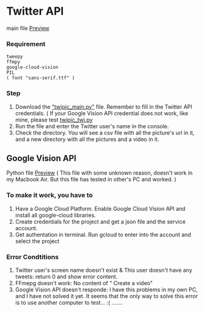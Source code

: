 # Twitter API 
main file [Preview](https://github.com/XintongHao/EC500_C1/blob/master/API_exercise/twipic_main.py)

### Requirement
```
tweepy
ffmpy
google-cloud-vision
PIL
( font "sans-serif.ttf" )
```

### Step
1. Download the ["twipic_main.py"](https://github.com/XintongHao/EC500_C1/blob/master/API_exercise/twipic_main.py) file. 
Remember to fill in the Twitter API credentials.
( If your Google Vision API credential does not work, like mine, please test [twipic_twi.py](https://github.com/XintongHao/EC500_C1/blob/master/API_exercise/twipic_twi.py) 
2. Run the file and enter the Twitter user's name in the console.
3. Check the directory. You will see a csv file with all the picture's url in it, and a new directory with all the pictures and a video in it.


## Google Vision API
Python file [Preview](https://github.com/XintongHao/EC500_C1/blob/master/API_exercise/picLabels.py)
( This file with some unknown reason, doesn't work in my Macbook Air. But this file has tested in other's PC and worked. )
### To make it work, you have to 
1. Have a Google Cloud Platform. Enable Google Cloud Vision API and install all google-cloud libraries.
2. Create credentials for the project and get a json file and the service account.
3. Get authentation in terminal. Run gcloud to enter into the account and select the project


### Error Condtitions
1. Twitter user's screen name doesn't exist & This user doesn't have any tweets: return 0 and show error content.
2. FFmepg doesn't work: No content of " Create a video"
3. Google Vision API doesn't responde: I have this problems in my own PC, and I have not solved it yet. It seems that the only way to solve this error is to use another computer to test... :( .......
